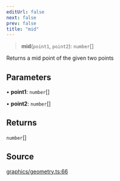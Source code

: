 ```yaml
---
editUrl: false
next: false
prev: false
title: "mid"
---
```


> **mid**(`point1`, `point2`): `number`[]

Returns a mid point of the given two points

## Parameters

• **point1**: `number`[]

• **point2**: `number`[]

## Returns

`number`[]

## Source

[graphics/geometry.ts:66](https://github.com/dgmjs/dgmjs/blob/main/packages/core/src/graphics/geometry.ts#L66)
